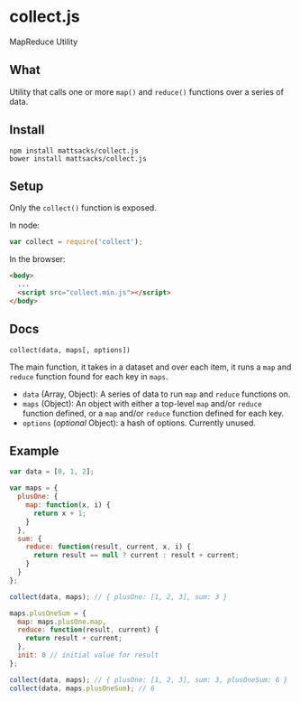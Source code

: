# collect.js

MapReduce Utility

## What
Utility that calls one or more `map()` and `reduce()` functions over a series of
data.

## Install

```shell
npm install mattsacks/collect.js
bower install mattsacks/collect.js
```

## Setup
Only the `collect()` function is exposed.

In node:

```javascript
var collect = require('collect');
```

In the browser:

```html
<body>
  ...
  <script src="collect.min.js"></script>
</body>
```

## Docs

`collect(data, maps[, options])`

The main function, it takes in a dataset and over each item, it runs a `map` and
`reduce` function found for each key in `maps`.

* `data` (Array, Object): A series of data to run `map` and `reduce`
  functions on.
* `maps` (Object): An object with either a top-level `map` and/or `reduce`
  function defined, or a `map` and/or `reduce` function defined for each key.
* `options` (_optional_ Object): a hash of options. Currently unused.

## Example
```javascript
var data = [0, 1, 2];

var maps = {
  plusOne: {
    map: function(x, i) {
      return x + 1;
    }
  },
  sum: {
    reduce: function(result, current, x, i) {
      return result == null ? current : result + current;
    }
  }
};

collect(data, maps); // { plusOne: [1, 2, 3], sum: 3 }

maps.plusOneSum = {
  map: maps.plusOne.map,
  reduce: function(result, current) {
    return result + current;
  },
  init: 0 // initial value for result
};

collect(data, maps); // { plusOne: [1, 2, 3], sum: 3, plusOneSum: 6 }
collect(data, maps.plusOneSum); // 6
```
